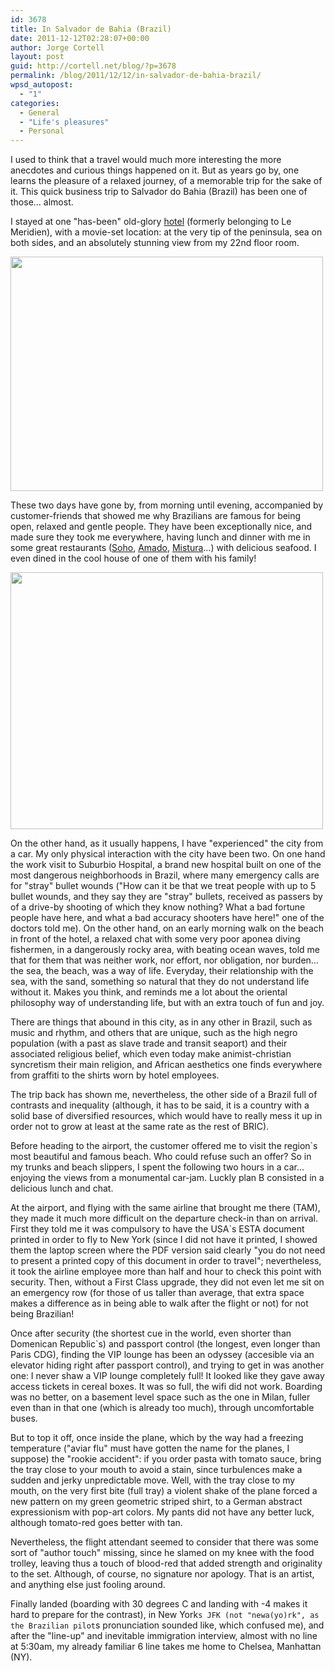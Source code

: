 ```yaml
---
id: 3678
title: In Salvador de Bahia (Brazil)
date: 2011-12-12T02:28:07+00:00
author: Jorge Cortell
layout: post
guid: http://cortell.net/blog/?p=3678
permalink: /blog/2011/12/12/in-salvador-de-bahia-brazil/
wpsd_autopost:
  - "1"
categories:
  - General
  - "Life's pleasures"
  - Personal
---
```

I used to think that a travel would much more interesting the more anecdotes and curious things happened on it. But as years go by, one learns the pleasure of a relaxed journey, of a memorable trip for the sake of it. This quick business trip to Salvador do Bahia (Brazil) has been one of those… almost.

I stayed at one "has-been" old-glory [hotel](http://www.pestana.com/pt/pestana-bahia-hotel/pages/home.aspx "Hotel Pestana Bahia") (formerly belonging to Le Meridien), with a movie-set location: at the very tip of the peninsula, sea on both sides, and an absolutely stunning view from my 22nd floor room.

<img class="aligncenter" title="view" src="http://farm8.staticflickr.com/7146/6495688723_ee3dd241d5.jpg" alt="" width="500" height="375" />

These two days have gone by, from morning until evening, accompanied by customer-friends that showed me why Brazilians are famous for being open, relaxed and gentle people. They have been exceptionally nice, and made sure they took me everywhere, having lunch and dinner with me in some great restaurants (<a title="Soho" href="http://www.sohorestaurante.com.br/index_ssa.html" target="_blank">Soho</a>, <a title="Amado" href="http://www.amadobahia.com.br/index2.html" target="_blank">Amado</a>, <a title="Mistura" href="http://www.restaurantemistura.com.br/" target="_blank">Mistura</a>…) with delicious seafood. I even dined in the cool house of one of them with his family!

<img class="aligncenter" title="Soho Restaurant" src="http://farm8.staticflickr.com/7146/6495688791_971cdae917.jpg" alt="" width="500" height="411" />

On the other hand, as it usually happens, I have "experienced" the city from a car. My only physical interaction with the city have been two. On one hand the work visit to Suburbio Hospital, a brand new hospital built on one of the most dangerous neighborhoods in Brazil, where many emergency calls are for "stray" bullet wounds ("How can it be that we treat people with up to 5 bullet wounds, and they say they are "stray" bullets, received as passers by of a drive-by shooting of which they know nothing? What a bad fortune people have here, and what a bad accuracy shooters have here!" one of the doctors told me). On the other hand, on an early morning walk on the beach in front of the hotel, a relaxed chat with some very poor aponea diving fishermen, in a dangerously rocky area, with beating ocean waves, told me that for them that was neither work, nor effort, nor obligation, nor burden… the sea, the beach, was a way of life. Everyday, their relationship with the sea, with the sand, something so natural that they do not understand life without it. Makes you think, and reminds me a lot about the oriental philosophy way of understanding life, but with an extra touch of fun and joy.

There are things that abound in this city, as in any other in Brazil, such as music and rhythm, and others that are unique, such as the high negro population (with a past as slave trade and transit seaport) and their associated religious belief, which even today make animist-christian syncretism their main religion, and African aesthetics one finds everywhere from graffiti to the shirts worn by hotel employees.

The trip back has shown me, nevertheless, the other side of a Brazil full of contrasts and inequality (although, it has to be said, it is a country with a solid base of diversified resources, which would have to really mess it up in order not to grow at least at the same rate as the rest of BRIC).

Before heading to the airport, the customer offered me to visit the region`s most beautiful and famous beach. Who could refuse such an offer? So in my trunks and beach slippers, I spent the following two hours in a car… enjoying the views from a monumental car-jam. Luckly plan B consisted in a delicious lunch and chat.

At the airport, and flying with the same airline that brought me there (TAM), they made it much more difficult on the departure check-in than on arrival. First they told me it was compulsory to have the USA`s ESTA document printed in order to fly to New York (since I did not have it printed, I showed them the laptop screen where the PDF version said clearly "you do not need to present a printed copy of this document in order to travel"; nevertheless, it took the airline employee more than half and hour to check this point with security. Then, without a First Class upgrade, they did not even let me sit on an emergency row (for those of us taller than average, that extra space makes a difference as in being able to walk after the flight or not) for not being Brazilian!

Once after security (the shortest cue in the world, even shorter than Domenican Republic`s) and passport control (the longest, even longer than Paris CDG), finding the VIP lounge has been an odyssey (accesible via an elevator hiding right after passport control), and trying to get in was another one: I never shaw a VIP lounge completely full! It looked like they gave away access tickets in cereal boxes. It was so full, the wifi did not work. Boarding was no better, on a basement level space such as the one in Milan, fuller even than in that one (which is already too much), through uncomfortable buses.

But to top it off, once inside the plane, which by the way had a freezing temperature ("aviar flu" must have gotten the name for the planes, I suppose) the "rookie accident": if you order pasta with tomato sauce, bring the tray close to your mouth to avoid a stain, since turbulences make a sudden and jerky unpredictable move. Well, with the tray close to my mouth, on the very first bite (full tray) a violent shake of the plane forced a new pattern on my green geometric striped shirt, to a German abstract expressionism with pop-art colors. My pants did not have any better luck, although tomato-red goes better with tan.

Nevertheless, the flight attendant seemed to consider that there was some sort of "author touch" missing, since he slamed on my knee with the food trolley, leaving thus a touch of blood-red that added strength and originality to the set. Although, of course, no signature nor apology. That is an artist, and anything else just fooling around.

Finally landed (boarding with 30 degrees C and landing with -4 makes it hard to prepare for the contrast), in New York`s JFK (not "newa(yo)rk", as the Brazilian pilot`s pronunciation sounded like, which confused me), and after the "line-up" and inevitable immigration interview, almost with no line at 5:30am, my already familiar 6 line takes me home to Chelsea, Manhattan (NY).